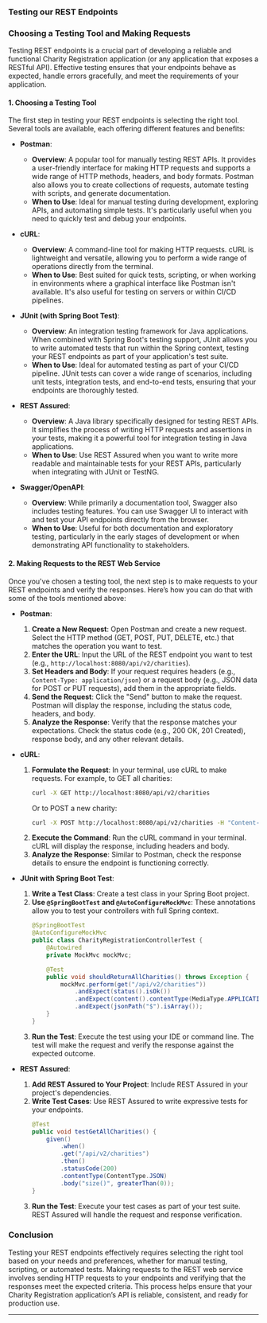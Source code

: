 ### Testing our REST Endpoints

### Choosing a Testing Tool and Making Requests

Testing REST endpoints is a crucial part of developing a reliable and functional Charity Registration application (or any application that exposes a RESTful API). Effective testing ensures that your endpoints behave as expected, handle errors gracefully, and meet the requirements of your application.

#### **1. Choosing a Testing Tool**

The first step in testing your REST endpoints is selecting the right tool. Several tools are available, each offering different features and benefits:

- **Postman**: 
  - **Overview**: A popular tool for manually testing REST APIs. It provides a user-friendly interface for making HTTP requests and supports a wide range of HTTP methods, headers, and body formats. Postman also allows you to create collections of requests, automate testing with scripts, and generate documentation.
  - **When to Use**: Ideal for manual testing during development, exploring APIs, and automating simple tests. It's particularly useful when you need to quickly test and debug your endpoints.

- **cURL**:
  - **Overview**: A command-line tool for making HTTP requests. cURL is lightweight and versatile, allowing you to perform a wide range of operations directly from the terminal.
  - **When to Use**: Best suited for quick tests, scripting, or when working in environments where a graphical interface like Postman isn't available. It's also useful for testing on servers or within CI/CD pipelines.

- **JUnit (with Spring Boot Test)**:
  - **Overview**: An integration testing framework for Java applications. When combined with Spring Boot's testing support, JUnit allows you to write automated tests that run within the Spring context, testing your REST endpoints as part of your application's test suite.
  - **When to Use**: Ideal for automated testing as part of your CI/CD pipeline. JUnit tests can cover a wide range of scenarios, including unit tests, integration tests, and end-to-end tests, ensuring that your endpoints are thoroughly tested.

- **REST Assured**:
  - **Overview**: A Java library specifically designed for testing REST APIs. It simplifies the process of writing HTTP requests and assertions in your tests, making it a powerful tool for integration testing in Java applications.
  - **When to Use**: Use REST Assured when you want to write more readable and maintainable tests for your REST APIs, particularly when integrating with JUnit or TestNG.

- **Swagger/OpenAPI**:
  - **Overview**: While primarily a documentation tool, Swagger also includes testing features. You can use Swagger UI to interact with and test your API endpoints directly from the browser.
  - **When to Use**: Useful for both documentation and exploratory testing, particularly in the early stages of development or when demonstrating API functionality to stakeholders.

#### **2. Making Requests to the REST Web Service**

Once you've chosen a testing tool, the next step is to make requests to your REST endpoints and verify the responses. Here’s how you can do that with some of the tools mentioned above:

- **Postman**:
  1. **Create a New Request**: Open Postman and create a new request. Select the HTTP method (GET, POST, PUT, DELETE, etc.) that matches the operation you want to test.
  2. **Enter the URL**: Input the URL of the REST endpoint you want to test (e.g., `http://localhost:8080/api/v2/charities`).
  3. **Set Headers and Body**: If your request requires headers (e.g., `Content-Type: application/json`) or a request body (e.g., JSON data for POST or PUT requests), add them in the appropriate fields.
  4. **Send the Request**: Click the "Send" button to make the request. Postman will display the response, including the status code, headers, and body.
  5. **Analyze the Response**: Verify that the response matches your expectations. Check the status code (e.g., 200 OK, 201 Created), response body, and any other relevant details.

- **cURL**:
  1. **Formulate the Request**: In your terminal, use cURL to make requests. For example, to GET all charities:
     ```bash
     curl -X GET http://localhost:8080/api/v2/charities
     ```
     Or to POST a new charity:
     ```bash
     curl -X POST http://localhost:8080/api/v2/charities -H "Content-Type: application/json" -d '{"name": "New Charity", "description": "Description"}'
     ```
  2. **Execute the Command**: Run the cURL command in your terminal. cURL will display the response, including headers and body.
  3. **Analyze the Response**: Similar to Postman, check the response details to ensure the endpoint is functioning correctly.

- **JUnit with Spring Boot Test**:
  1. **Write a Test Class**: Create a test class in your Spring Boot project.
  2. **Use `@SpringBootTest` and `@AutoConfigureMockMvc`**: These annotations allow you to test your controllers with full Spring context.
     ```java
     @SpringBootTest
     @AutoConfigureMockMvc
     public class CharityRegistrationControllerTest {
         @Autowired
         private MockMvc mockMvc;

         @Test
         public void shouldReturnAllCharities() throws Exception {
             mockMvc.perform(get("/api/v2/charities"))
                 .andExpect(status().isOk())
                 .andExpect(content().contentType(MediaType.APPLICATION_JSON))
                 .andExpect(jsonPath("$").isArray());
         }
     }
     ```
  3. **Run the Test**: Execute the test using your IDE or command line. The test will make the request and verify the response against the expected outcome.

- **REST Assured**:
  1. **Add REST Assured to Your Project**: Include REST Assured in your project's dependencies.
  2. **Write Test Cases**: Use REST Assured to write expressive tests for your endpoints.
     ```java
     @Test
     public void testGetAllCharities() {
         given()
             .when()
             .get("/api/v2/charities")
             .then()
             .statusCode(200)
             .contentType(ContentType.JSON)
             .body("size()", greaterThan(0));
     }
     ```
  3. **Run the Test**: Execute your test cases as part of your test suite. REST Assured will handle the request and response verification.

### Conclusion

Testing your REST endpoints effectively requires selecting the right tool based on your needs and preferences, whether for manual testing, scripting, or automated tests. Making requests to the REST web service involves sending HTTP requests to your endpoints and verifying that the responses meet the expected criteria. This process helps ensure that your Charity Registration application’s API is reliable, consistent, and ready for production use.

---
